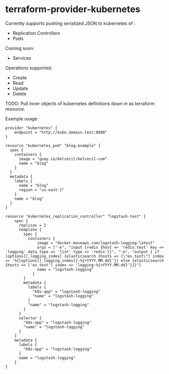 # terraform-provider-kubernetes

Currently supports pushing serialized JSON to kubernetes of :
 * Replication Controllers
 * Pods

Coming soon:
 * Services

Operations supported:
 * Create
 * Read
 * Update
 * Delete

TODO: Pull inner objects of kubernetes definitions down in as terraform resource.

Example usage:

```
provider "kubernetes" {
    endpoint = "http://kube.domain.test:8080"
}

resource "kubernetes_pod" "blog-example" {
  spec {
    containers {
      image = "quay.io/kelcecil/kelcecil-com"
      name = "blog"
    }
  }
  metadata {
    labels {
      name = "blog"
      region = "us-east-1"
    }
    name = "blog"
  }
}

resource "kubernetes_replication_controller" "logstash-test" {
    spec {
      replicas = 2
      template {
        spec {
          containers {
              image = "docker.moveaws.com/logstash-logging:latest"
              args = ["-e", "input {redis {host => 'redis.test' key => 'logging' data_type => 'list' type => 'redis'}}", "-e", "output { if [options][_logging_index] {elasticsearch {hosts => [\"es.test\"] index => '%{[options][_logging_index]}-%{+YYYY.MM.dd}'}} else {elasticsearch {hosts => ['es.test'] index => 'logging-%{+YYYY.MM.dd}'}}}"]
              name = "logstash-logging"
            }
        }
        metadata {
          labels {
            "k8s-app" = "logstash-logging"
            "name" = "logstash-logging"
          }
          "name" = "logstash-logging"
        }
      }
      selector {
        "k8s-app" = "logstash-logging"
        "name" = "logstash-logging"
      }
    }
    metadata {
      labels {
        "k8s-app" = "logstash-logging"
      }
      name = "logstash-logging"
    }
}
```
